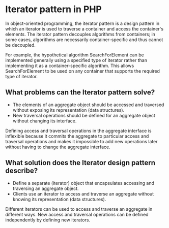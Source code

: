 # Iterator pattern in PHP

In object-oriented programming, the iterator pattern is a design pattern in which an iterator is used to traverse a 
container and access the container's elements. The iterator pattern decouples algorithms from containers; in some cases,
 algorithms are necessarily container-specific and thus cannot be decoupled.

For example, the hypothetical algorithm SearchForElement can be implemented generally using a specified type of iterator
 rather than implementing it as a container-specific algorithm. This allows SearchForElement to be used on any container
 that supports the required type of iterator.

## What problems can the Iterator pattern solve?
- The elements of an aggregate object should be accessed and traversed without exposing its representation (data structures).
- New traversal operations should be defined for an aggregate object without changing its interface.

Defining access and traversal operations in the aggregate interface is inflexible because it commits the aggregate to
 particular access and traversal operations and makes it impossible to add new operations later without having to change
 the aggregate interface.

## What solution does the Iterator design pattern describe?
- Define a separate (iterator) object that encapsulates accessing and traversing an aggregate object.
- Clients use an iterator to access and traverse an aggregate without knowing its representation (data structures).

Different iterators can be used to access and traverse an aggregate in different ways. New access and traversal operations can be defined independently by defining new iterators.